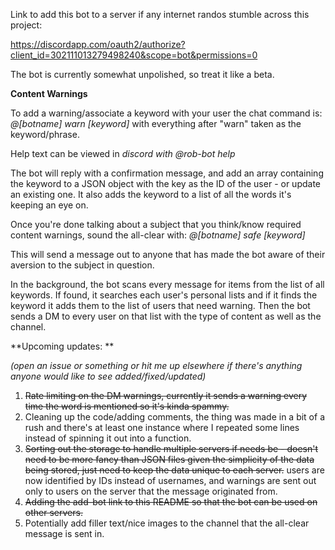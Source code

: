 Link to add this bot to a server if any internet randos stumble across this project: 

https://discordapp.com/oauth2/authorize?client_id=302111013279498240&scope=bot&permissions=0

The bot is currently somewhat unpolished, so treat it like a beta.

**Content Warnings**

To add a warning/associate a keyword with your user the chat command is: *@[botname] warn [keyword]* with everything after "warn" taken as the keyword/phrase. 

Help text can be viewed in *discord with @rob-bot help*

The bot will reply with a confirmation message, and add an array containing the keyword to a JSON object with the key as the ID of the user - or update an existing one. It also adds the keyword to a list of all the words it's keeping an eye on. 

Once you're done talking about a subject that you think/know required content warnings, sound the all-clear with: *@[botname] safe [keyword]*

This will send a message out to anyone that has made the bot aware of their aversion to the subject in question. 


In the background, the bot scans every message for items from the list of all keywords. If found, it searches each user's personal lists and if it finds the keyword it adds them to the list of users that need warning. Then the bot sends a DM to every user on that list with the type of content as well as the channel.


**Upcoming updates: **

*(open an issue or something or hit me up elsewhere if there's anything anyone would like to see added/fixed/updated)*

1. ~~Rate limiting on the DM warnings, currently it sends a warning every time the word is mentioned so it's kinda spammy.~~
2. Cleaning up the code/adding comments, the thing was made in a bit of a rush and there's at least one instance where I repeated some lines instead of spinning it out into a function. 
3. ~~Sorting out the storage to handle multiple servers if needs be - doesn't need to be more fancy than JSON files given the simplicity of the data being stored, just need to keep the data unique to each server.~~ users are now identified by IDs instead of usernames, and warnings are sent out only to users on the server that the message originated from. 
4. ~~Adding the add-bot link to this README so that the bot can be used on other servers.~~
5. Potentially add filler text/nice images to the channel that the all-clear message is sent in.  
